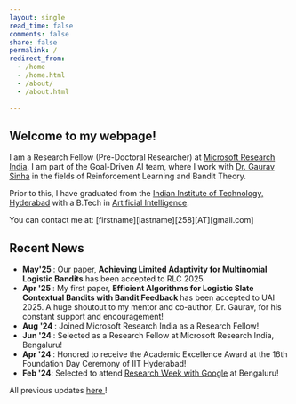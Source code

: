 ```yaml
---
layout: single
read_time: false
comments: false
share: false
permalink: /
redirect_from:
  - /home
  - /home.html
  - /about/
  - /about.html
  
---
```


## Welcome to my webpage!

I am a Research Fellow (Pre-Doctoral Researcher) at [Microsoft Research India](https://www.microsoft.com/en-us/research/lab/microsoft-research-india/). I am part of the Goal-Driven AI team, where I work with [Dr. Gaurav Sinha](https://sinhagaurav.github.io) in the fields of Reinforcement Learning and Bandit Theory.

Prior to this, I have graduated from the [Indian Institute of Technology, Hyderabad](https://www.iith.ac.in) with a B.Tech in [Artificial Intelligence](https://ai.iith.ac.in).

You can contact me at: [firstname][lastname][258][AT][gmail.com]

## Recent News

<ul>

<li> <b> May'25 </b>: Our paper, <b>Achieving Limited Adaptivity for Multinomial Logistic Bandits</b> has been accepted to RLC 2025. </li>

<li> <b> Apr '25 </b>: My first paper, <b> Efficient Algorithms for Logistic Slate Contextual Bandits with Bandit Feedback </b> has been accepted to UAI 2025. A huge shoutout to my mentor and co-author, Dr. Gaurav, for his constant support and encouragement! </li>

<li> <b> Aug '24 </b>: Joined Microsoft Research India as a Research Fellow! </li>

<li> <b> Jun '24 </b>: Selected as a Research Fellow at Microsoft Research India, Bengaluru! </li>

<li> <b> Apr '24 </b>: Honored to receive the Academic Excellence Award at the 16th Foundation Day Ceremony of IIT Hyderabad! </li>

<li><b>Feb '24</b>: Selected to attend <a href="https://sites.google.com/view/researchweek24/home?authuser=0">Research Week with Google</a> at Bengaluru!</li>

</ul>

All previous updates <a href = "/prev_updates/"> here </a>!